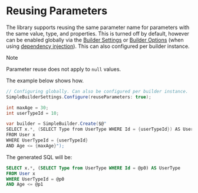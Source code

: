 # Reusing Parameters

The library supports reusing the same parameter name for parameters with the same value, type, and properties. This is turned off by default, however can be enabled globally via the [Builder Settings](../configuration/builder-settings.md) or [Builder Options](../configuration/dependency-injection.md#configuring-builder-options) (when using [dependency injection](../configuration/dependency-injection.md)). This can also configured per builder instance.

> [!NOTE]
> Parameter reuse does not apply to `null` values.

The example below shows how.

```csharp
// Configuring globally. Can also be configured per builder instance.
SimpleBuilderSettings.Configure(reuseParameters: true);

int maxAge = 30;
int userTypeId = 10;

var builder = SimpleBuilder.Create($@"
SELECT x.*, (SELECT Type from UserType WHERE Id = {userTypeId}) AS UserType
FROM User x
WHERE UserTypeId = {userTypeId}
AND Age <= {maxAge}");
```

The generated SQL will be:

```sql
SELECT x.*, (SELECT Type from UserType WHERE Id = @p0) AS UserType
FROM User x
WHERE UserTypeId = @p0
AND Age <= @p1
```
